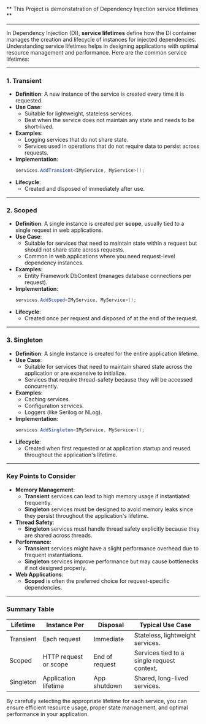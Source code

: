  ** This Project is demonstatration of Dependency Injection service lifetimes **

---
In Dependency Injection (DI), **service lifetimes** define how the DI container manages the creation and lifecycle of instances for injected dependencies. Understanding service lifetimes helps in designing applications with optimal resource management and performance. Here are the common service lifetimes:

---

### 1. **Transient**
- **Definition**: A new instance of the service is created every time it is requested.
- **Use Case**:
  - Suitable for lightweight, stateless services.
  - Best when the service does not maintain any state and needs to be short-lived.
- **Examples**:
  - Logging services that do not share state.
  - Services used in operations that do not require data to persist across requests.
- **Implementation**:
  ```csharp
  services.AddTransient<IMyService, MyService>();
  ```
- **Lifecycle**:
  - Created and disposed of immediately after use.

---

### 2. **Scoped**
- **Definition**: A single instance is created per **scope**, usually tied to a single request in web applications.
- **Use Case**:
  - Suitable for services that need to maintain state within a request but should not share state across requests.
  - Common in web applications where you need request-level dependency instances.
- **Examples**:
  - Entity Framework DbContext (manages database connections per request).
- **Implementation**:
  ```csharp
  services.AddScoped<IMyService, MyService>();
  ```
- **Lifecycle**:
  - Created once per request and disposed of at the end of the request.

---

### 3. **Singleton**
- **Definition**: A single instance is created for the entire application lifetime.
- **Use Case**:
  - Suitable for services that need to maintain shared state across the application or are expensive to initialize.
  - Services that require thread-safety because they will be accessed concurrently.
- **Examples**:
  - Caching services.
  - Configuration services.
  - Loggers (like Serilog or NLog).
- **Implementation**:
  ```csharp
  services.AddSingleton<IMyService, MyService>();
  ```
- **Lifecycle**:
  - Created when first requested or at application startup and reused throughout the application's lifetime.

---

### Key Points to Consider
- **Memory Management**:
  - **Transient** services can lead to high memory usage if instantiated frequently.
  - **Singleton** services must be designed to avoid memory leaks since they persist throughout the application's lifetime.
- **Thread Safety**:
  - **Singleton** services must handle thread safety explicitly because they are shared across threads.
- **Performance**:
  - **Transient** services might have a slight performance overhead due to frequent instantiations.
  - **Singleton** services improve performance but may cause bottlenecks if not designed properly.
- **Web Applications**:
  - **Scoped** is often the preferred choice for request-specific dependencies.

---

### Summary Table

| Lifetime    | Instance Per         | Disposal       | Typical Use Case                          |
|-------------|----------------------|----------------|-------------------------------------------|
| Transient   | Each request         | Immediate      | Stateless, lightweight services.          |
| Scoped      | HTTP request or scope| End of request | Services tied to a single request context.|
| Singleton   | Application lifetime | App shutdown   | Shared, long-lived services.              |

By carefully selecting the appropriate lifetime for each service, you can ensure efficient resource usage, proper state management, and optimal performance in your application.
